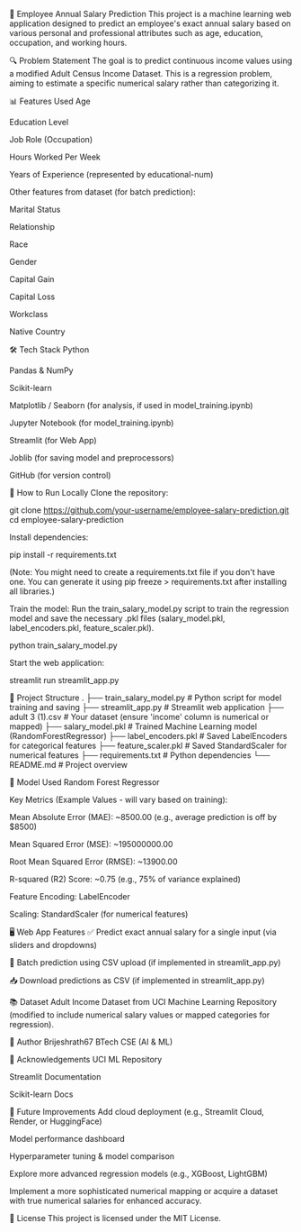 🧠 Employee Annual Salary Prediction
This project is a machine learning web application designed to predict an employee's exact annual salary based on various personal and professional attributes such as age, education, occupation, and working hours.

🔍 Problem Statement
The goal is to predict continuous income values using a modified Adult Census Income Dataset. This is a regression problem, aiming to estimate a specific numerical salary rather than categorizing it.

📊 Features Used
Age

Education Level

Job Role (Occupation)

Hours Worked Per Week

Years of Experience (represented by educational-num)

Other features from dataset (for batch prediction):

Marital Status

Relationship

Race

Gender

Capital Gain

Capital Loss

Workclass

Native Country

🛠️ Tech Stack
Python

Pandas & NumPy

Scikit-learn

Matplotlib / Seaborn (for analysis, if used in model_training.ipynb)

Jupyter Notebook (for model_training.ipynb)

Streamlit (for Web App)

Joblib (for saving model and preprocessors)

GitHub (for version control)

🚀 How to Run Locally
Clone the repository:

git clone https://github.com/your-username/employee-salary-prediction.git
cd employee-salary-prediction

Install dependencies:

pip install -r requirements.txt

(Note: You might need to create a requirements.txt file if you don't have one. You can generate it using pip freeze > requirements.txt after installing all libraries.)

Train the model:
Run the train_salary_model.py script to train the regression model and save the necessary .pkl files (salary_model.pkl, label_encoders.pkl, feature_scaler.pkl).

python train_salary_model.py

Start the web application:

streamlit run streamlit_app.py

📂 Project Structure
.
├── train_salary_model.py    # Python script for model training and saving
├── streamlit_app.py         # Streamlit web application
├── adult 3 (1).csv          # Your dataset (ensure 'income' column is numerical or mapped)
├── salary_model.pkl         # Trained Machine Learning model (RandomForestRegressor)
├── label_encoders.pkl       # Saved LabelEncoders for categorical features
├── feature_scaler.pkl       # Saved StandardScaler for numerical features
├── requirements.txt         # Python dependencies
└── README.md                # Project overview

🧪 Model Used
Random Forest Regressor

Key Metrics (Example Values - will vary based on training):

Mean Absolute Error (MAE): ~8500.00 (e.g., average prediction is off by $8500)

Mean Squared Error (MSE): ~195000000.00

Root Mean Squared Error (RMSE): ~13900.00

R-squared (R2) Score: ~0.75 (e.g., 75% of variance explained)

Feature Encoding: LabelEncoder

Scaling: StandardScaler (for numerical features)

🖥️ Web App Features
✅ Predict exact annual salary for a single input (via sliders and dropdowns)

📁 Batch prediction using CSV upload (if implemented in streamlit_app.py)

📥 Download predictions as CSV (if implemented in streamlit_app.py)

📚 Dataset
Adult Income Dataset from UCI Machine Learning Repository (modified to include numerical salary values or mapped categories for regression).

👤 Author
Brijeshrath67
BTech CSE (AI & ML)

🌟 Acknowledgements
UCI ML Repository

Streamlit Documentation

Scikit-learn Docs

📌 Future Improvements
Add cloud deployment (e.g., Streamlit Cloud, Render, or HuggingFace)

Model performance dashboard

Hyperparameter tuning & model comparison

Explore more advanced regression models (e.g., XGBoost, LightGBM)

Implement a more sophisticated numerical mapping or acquire a dataset with true numerical salaries for enhanced accuracy.

📄 License
This project is licensed under the MIT License.
